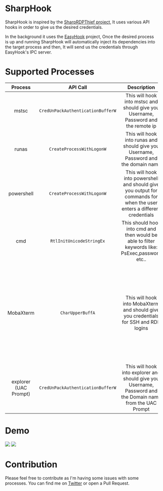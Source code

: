 # SharpHook 

SharpHook is inspired by the [SharpRDPThief project](https://github.com/passthehashbrowns/SharpRDPThief), It uses various API hooks in order to give us the desired credentials. 

In the background it uses the [EasyHook](http://easyhook.github.io/) project, Once the desired process is up and running SharpHook will automatically inject its dependencies into the target process and then, It will send us the credentials through EasyHook's IPC server.

# Supported Processes

|        Process        |             API Call              |                         Description                          |                           Progress                           |
| :-------------------: | :-------------------------------: | :----------------------------------------------------------: | :----------------------------------------------------------: |
|         mstsc         | `CredUnPackAuthenticationBufferW` | This will hook into mstsc and should give you Username, Password and the remote ip |                             DONE                             |
|         runas         |     `CreateProcessWithLogonW`     | This will hook into runas and should give you Username, Password and the domain name |                             DONE                             |
|      powershell       |     `CreateProcessWithLogonW`     | This will hook into powershell and should give you output for commands for when the user enters a different credentials |                             DONE                             |
|          cmd          |     `RtlInitUnicodeStringEx`      | This should hook into cmd and then would be able to filter keywords like: PsExec,password etc.. |              In Progress - Crashes cmd idk why               |
|       MobaXterm       |         `CharUpperBuffA`          | This will hook into MobaXterm and should give you credentials for SSH and RDP logins | In Progress - Problems with this being a 32bit process and [Fody](https://github.com/Fody/Costura) not working. **As a workaround you can compile the project as x86 and it'll work just fine** |
| explorer (UAC Prompt) | `CredUnPackAuthenticationBufferW` | This will hook into explorer and should give you Username, Password and the Domain name from the UAC Prompt | In Progress - UAC says access denied probably integrity levels problems |


# Demo
![](https://github.com/IlanKalendarov/SharpHook/blob/main/Images/Helpscreen.PNG)
![](https://github.com/IlanKalendarov/SharpHook/blob/main/Images/Demo.gif)

# Contribution

Please feel free to contribute as I'm having some issues with some processes. You can find me on [Twitter](https://twitter.com/IKalendarov) or open a Pull Request. 

